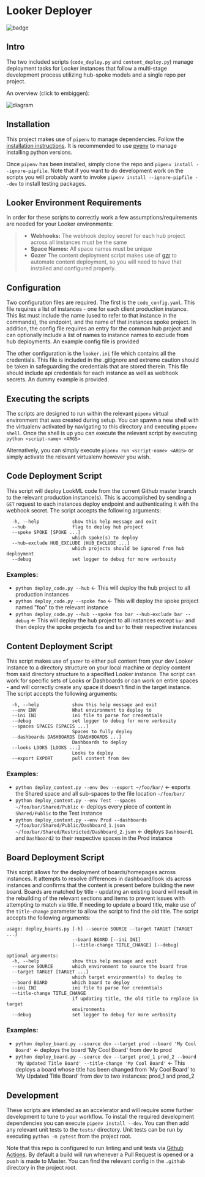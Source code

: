 Looker Deployer
===============

![badge](https://github.com/JCPistell/looker_deployer/workflows/python_application/badge.svg)


## Intro

The two included scripts (`code_deploy.py` and `content_deploy.py`) manage deployment tasks for Looker instances that
follow a multi-stage development process utilizing hub-spoke models and a single repo per project.

An overview (click to embiggen):

![diagram](https://www.lucidchart.com/publicSegments/view/d214e83b-6d02-4dd3-a072-31760bd3b3d9/image.png)

## Installation

This project makes use of `pipenv` to manage dependencies. Follow the [installation
instructions](https://pipenv-fork.readthedocs.io/en/latest/index.html). It is recommended to use [pyenv](https://github.com/pyenv/pyenv#installation) to manage installing python versions.

Once `pipenv` has been installed, simply clone the repo and `pipenv install --ignore-pipfile`. Note that if you want to do development
work on the scripts you will probably want to invoke `pipenv install --ignore-pipfile --dev` to install testing packages.

## Looker Environment Requirements

In order for these scripts to correctly work a few assumptions/requirements are needed for your Looker environments:

>- **Webhooks:** The webhook deploy secret for each hub project across all instances must be the same
>- **Space Names:** All space names must be unique
>- **Gazer** The content deployment script makes use of [gzr](https://github.com/looker-open-source/gzr) to automate content deployment, so you will need to have that
>installed and configured properly.


## Configuration

Two configuration files are required. The first is the `code_config.yaml`. This file requires a list of instances - one
for each client production instance. This list must include the name (used to refer to that instance in the commands),
  the endpoint, and the name of that instances spoke project. In addition, the config file requires an entry for the
common hub project and can optionally include a list of names to instance names to exclude from hub deployments. An
example config file is provided

The other configuration is the `looker.ini` file which contains all the credentials. This file is included in the
.gitignore and extreme caution should be taken in safeguarding the credentials that are stored therein. This file should
include api credentials for each instance as well as webhook secrets. An dummy example is provided.

## Executing the scripts

The scripts are designed to run within the relevant `pipenv` virtual environment that was created during setup. You can
spawn a new shell with the virtualenv activated by navigating to this directory and executing `pipenv shell`. Once the
shell is up you can execute the relevant script by executing `python <script-name> <ARGS>`

Alternatively, you can simply execute `pipenv run <script-name> <ARGS>` or simply activate the relevant virtualenv
however you wish.


## Code Deployment Script

This script will deploy LookML code from the current Github master branch to the relevant production instance(s). This
is accomplished by sending a `GET` request to each instances deploy endpoint and authenticating it with the webhook
secret. The script accepts the following arguments:

```
  -h, --help            show this help message and exit
  --hub                 flag to deploy hub project
  --spoke SPOKE [SPOKE ...]
                        which spoke(s) to deploy
  --hub-exclude HUB_EXCLUDE [HUB_EXCLUDE ...]
                        which projects should be ignored from hub deployment
  --debug               set logger to debug for more verbosity
```

### Examples:

- `python deploy_code.py --hub` <- This will deploy the hub project to all production instances
- `python deploy_code.py --spoke foo` <- This will deploy the spoke project named "foo" to the relevant instance
- `python deploy_code.py --hub --spoke foo bar --hub-exclude bar --debug` <- This will deploy the hub project to all
  instances except `bar` and then deploy the spoke projects `foo` and `bar` to their respective instances

## Content Deployment Script

This script makes use of `gazer` to either pull content from your dev Looker instance to a directory structure on your
local machine or deploy content from said directory structure to a specified Looker instance. The script can work for
specific sets of Looks or Dashboards or can work on entire spaces - and will correctly create any space it doesn't find
in the target instance. The script accepts the following arguments:

```
  -h, --help            show this help message and exit
  --env ENV             What environment to deploy to
  --ini INI             ini file to parse for credentials
  --debug               set logger to debug for more verbosity
  --spaces SPACES [SPACES ...]
                        Spaces to fully deploy
  --dashboards DASHBOARDS [DASHBOARDS ...]
                        Dashboards to deploy
  --looks LOOKS [LOOKS ...]
                        Looks to deploy
  --export EXPORT       pull content from dev
```

### Examples:

- `python deploy_content.py --env Dev --export ~/foo/bar/` <- exports the Shared space and all sub-spaces to the file
  location `~/foo/bar/`
- `python deploy_content.py --env Test --spaces ~/foo/bar/Shared/Public` <- deploys every piece of content in
  `Shared/Public` to the Test instance
- `python deploy_content.py --env Prod --dashboards ~/foo/bar/Shared/Public/Dashboard_1.json
  ~/foo/bar/Shared/Restricted/Dashboard_2.json` <- deploys `Dashboard1` and `Dashboard2` to their respective spaces in
  the Prod instance

## Board Deployment Script

This script allows for the deployment of boards/homepages across instances. It attempts to resolve differences in
dashboard/look ids across instances and confirms that the content is present before building the new board. Boards are
matched by title - updating an existing board will result in the rebuilding of the relevant sections and items to
prevent issues with attempting to match via title. If needing to update a board title, make use of the `title-change`
parameter to allow the script to find the old title. The script accepts the following arguments:

```
usage: deploy_boards.py [-h] --source SOURCE --target TARGET [TARGET ...]
                        --board BOARD [--ini INI]
                        [--title-change TITLE_CHANGE] [--debug]

optional arguments:
  -h, --help            show this help message and exit
  --source SOURCE       which environment to source the board from
  --target TARGET [TARGET ...]
                        which target environment(s) to deploy to
  --board BOARD         which board to deploy
  --ini INI             ini file to parse for credentials
  --title-change TITLE_CHANGE
                        if updating title, the old title to replace in target
                        environments
  --debug               set logger to debug for more verbosity
```

### Examples:

- `python deploy_board.py --source dev --target prod --board 'My Cool Board'` <- deploys the board 'My Cool Board' from
  dev to prod
- `python deploy_board.py --source dev --target prod_1 prod_2 --board 'My Updated Title Board' --title-change 'My Cool
  Board'` <- This deploys a board whose title has been changed from 'My Cool Board' to 'My Updated Title Board' from dev
  to two instances: prod_1 and prod_2

## Development

These scripts are intended as an accelerator and will require some further development to tune to your workflow. To
install the required development dependencies you can execute `pipenv install --dev`. You can then add any relevant unit
tests to the `tests/` directory. Unit tests can be run by executing `python -m pytest` from the project root.

Note that this repo is configured to run linting and unit tests via [Github Actions](https://github.com/features/actions).
By default a build will run whenever a Pull Request is opened or a push is made to Master. You can find the relevant
config in the `.github` directory in the project root.
